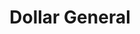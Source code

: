 ---
title: "Dollar General"
url: /columbus/dollar-general-west-broad-street/
shop: variety store
---